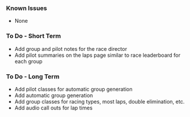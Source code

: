 ### Known Issues
* None

### To Do - Short Term
* Add group and pilot notes for the race director
* Add pilot summaries on the laps page similar to race leaderboard for each group

### To Do - Long Term
* Add pilot classes for automatic group generation
* Add automatic group generation
* Add group classes for racing types, most laps, double elimination, etc.
* Add audio call outs for lap times
